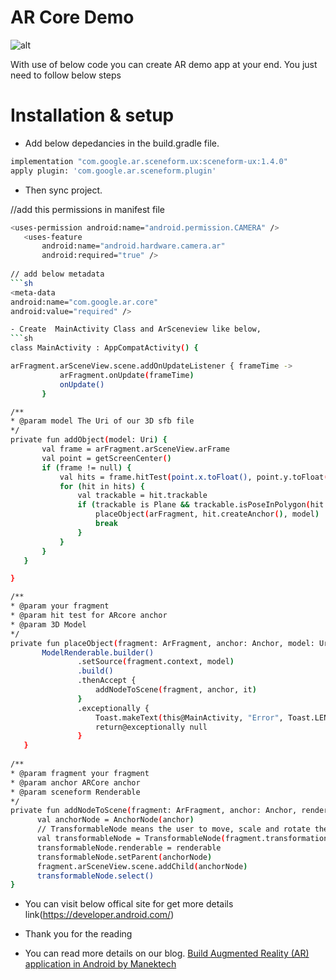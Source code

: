 # AR Core Demo

![alt](https://www.manektech.com/images/logo_with_text.png)

With use of below code you can create AR demo app at your end. You just need to follow below steps 

# Installation & setup
 - Add below depedancies in the build.gradle file. 
```sh
implementation "com.google.ar.sceneform.ux:sceneform-ux:1.4.0"
apply plugin: 'com.google.ar.sceneform.plugin'
```
 - Then sync project. 
 
 //add this permissions in manifest file
 ```sh
<uses-permission android:name="android.permission.CAMERA" />
    <uses-feature
        android:name="android.hardware.camera.ar"
        android:required="true" />
        
// add below metadata
```sh
<meta-data
android:name="com.google.ar.core"
android:value="required" />

- Create  MainActivity Class and ArSceneview like below,
```sh
class MainActivity : AppCompatActivity() {

arFragment.arSceneView.scene.addOnUpdateListener { frameTime ->
            arFragment.onUpdate(frameTime)
            onUpdate()
        }

/**
* @param model The Uri of our 3D sfb file
*/
private fun addObject(model: Uri) {
        val frame = arFragment.arSceneView.arFrame
        val point = getScreenCenter()
        if (frame != null) {
            val hits = frame.hitTest(point.x.toFloat(), point.y.toFloat())
            for (hit in hits) {
                val trackable = hit.trackable
                if (trackable is Plane && trackable.isPoseInPolygon(hit.hitPose)) {
                    placeObject(arFragment, hit.createAnchor(), model)
                    break
                }
            }
        }
    }        

}

/**
* @param your fragment
* @param hit test for ARcore anchor
* @param 3D Model
*/
 private fun placeObject(fragment: ArFragment, anchor: Anchor, model: Uri) {
        ModelRenderable.builder()
                .setSource(fragment.context, model)
                .build()
                .thenAccept {
                    addNodeToScene(fragment, anchor, it)
                }
                .exceptionally {
                    Toast.makeText(this@MainActivity, "Error", Toast.LENGTH_SHORT).show()
                    return@exceptionally null
                }
    }
    
/**
* @param fragment your fragment
* @param anchor ARCore anchor
* @param sceneform Renderable
*/
private fun addNodeToScene(fragment: ArFragment, anchor: Anchor, renderable: ModelRenderable) {
       val anchorNode = AnchorNode(anchor)
       // TransformableNode means the user to move, scale and rotate the model
       val transformableNode = TransformableNode(fragment.transformationSystem)
       transformableNode.renderable = renderable
       transformableNode.setParent(anchorNode)
       fragment.arSceneView.scene.addChild(anchorNode)
       transformableNode.select()
}
```
- You can visit below offical site for get more details link(https://developer.android.com/) 

- Thank you for the reading

- You can read more details on our blog. [Build Augmented Reality (AR) application in Android by Manektech](https://www.manektech.com/blog/ar-with-3d-objects-in-android)

